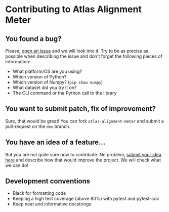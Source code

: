 # Contributing to Atlas Alignment Meter

## You found a bug? 
Please, [open an issue](https://github.com/BlueBrain/atlas-alignment-meter/issues/new?labels=bug) and we will look into it. Try to be as precise as possible when describing the issue and don't forget the following pieces of information:
- What platform/OS are you using?
- Which version of Python?
- Which version of Numpy? (`pip show numpy`)
- What dataset did you try it on?
- The CLI command or the Python call to the library

## You want to submit patch, fix of improvement?
Sure, that would be great! You can fork `atlas-alignment-meter` and submit a pull-request on the `dev` branch.

## You have an idea of a feature...
But you are not quite sure how to contribute. No problem, [submit your idea here](https://github.com/BlueBrain/atlas-alignment-meter/issues/new?labels=enhancement) and describe how that would improve the project. We will check what we can do!

## Development conventions
- Black for formatting code
- Keeping a high test coverage (above 80%) with pytest and pytest-cov
- Keep neat and informative docstrings